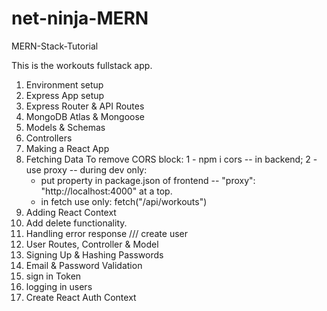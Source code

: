 # net-ninja-MERN

MERN-Stack-Tutorial

This is the workouts fullstack app.

1. Environment setup
2. Express App setup
3. Express Router & API Routes
4. MongoDB Atlas & Mongoose
5. Models & Schemas
6. Controllers
7. Making a React App
8. Fetching Data
   To remove CORS block:
   1 - npm i cors -- in backend;
   2 - use proxy -- during dev only:
   - put property in package.json of frontend -- "proxy": "http://localhost:4000" at a top.
   - in fetch use only: fetch("/api/workouts")
9. Adding React Context
10. Add delete functionality.
11. Handling error response
    /// create user
12. User Routes, Controller & Model
13. Signing Up & Hashing Passwords
14. Email & Password Validation
15. sign in Token
16. logging in users
17. Create React Auth Context
